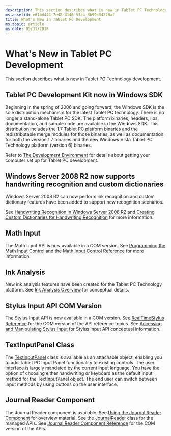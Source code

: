 ```yaml
---
description: This section describes what is new in Tablet PC Technology development.
ms.assetid: e61bd444-7e48-4146-93a4-8b99e34226af
title: What's New in Tablet PC Development
ms.topic: article
ms.date: 05/31/2018
---
```


# What's New in Tablet PC Development

This section describes what is new in Tablet PC Technology development.

## Tablet PC Development Kit now in Windows SDK

Beginning in the spring of 2006 and going forward, the Windows SDK is the sole distribution mechanism for the latest Tablet PC technology. There is no longer a stand-alone Tablet PC SDK. The platform binaries, headers, libs, documentation, and sample code are available in the Windows SDK. This distribution includes the 1.7 Tablet PC platform binaries and the redistributable merge modules for those binaries, as well as documentation for both the version 1.7 binaries and the new Windows Vista Tablet PC Technology platform (version 6) binaries.

Refer to [The Development Environment](the-development-environment.md) for details about getting your computer set up for Tablet PC development.

## Windows Server 2008 R2 now supports handwriting recognition and custom dictionaries

Windows Server 2008 R2 can now perform ink recognition and custom dictionary features have been added to support new recognition scenarios.

See [Handwriting Recognition in Windows Server 2008 R2](handwriting-recognition-in-windows-server-2008-r2.md) and [Creating Custom Dictionaries for Handwriting Recognition](creating-custom-dictionaries-for-handwriting-recognition-in-windows-7-and-windows-server-2008-r2.md) for more information.

## Math Input

The Math Input API is now available in a COM version. See [Programming the Math Input Control](programming-the-math-input-control.md) and the [Math Input Control Reference](math-input-control-reference.md) for more information.

## Ink Analysis

New ink analysis features have been created for the Tablet PC Technology platform. See [Ink Analysis Overview](ink-analysis-overview.md) for conceptual details.

## Stylus Input API COM Version

The Stylus Input API is now available in a COM version. See [RealTimeStylus Reference](realtimestylus-reference.md) for the COM version of the API reference topics. See [Accessing and Manipulating Stylus Input](accessing-and-manipulating-stylus-input.md) for Stylus Input API conceptual information.

## TextInputPanel Class

The [TextInputPanel](/previous-versions/ms573640(v=vs.100)) class is available as an attachable object, enabling you to add Tablet PC Input Panel functionality to existing controls. The user interface is largely mandated by the current input language. You have the option of choosing either handwriting or keyboard as the default input method for the TextInputPanel object. The end user can switch between input methods by using buttons on the user interface.

## Journal Reader Component

The Journal Reader component is available. See [Using the Journal Reader Component](using-the-journal-reader-component.md) for overview material. See the [JournalReader](/previous-versions/ms583815(v=vs.100)) class for the managed APIs. See [Journal Reader Component Reference](journal-reader-component-reference.md) for the COM version of the APIs.

 

 
